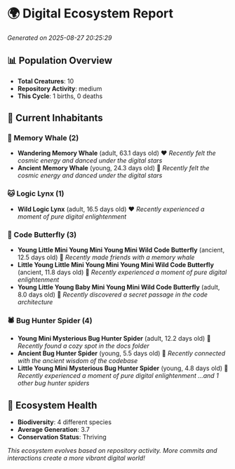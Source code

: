 # 🌍 Digital Ecosystem Report
*Generated on 2025-08-27 20:25:29*

## 📊 Population Overview
- **Total Creatures**: 10
- **Repository Activity**: medium
- **This Cycle**: 1 births, 0 deaths

## 👥 Current Inhabitants

### 🐋 Memory Whale (2)
- **Wandering Memory Whale** (adult, 63.1 days old) ❤️
  *Recently felt the cosmic energy and danced under the digital stars*
- **Ancient Memory Whale** (young, 24.3 days old) 💚
  *Recently felt the cosmic energy and danced under the digital stars*

### 🐱 Logic Lynx (1)
- **Wild Logic Lynx** (adult, 16.5 days old) ❤️
  *Recently experienced a moment of pure digital enlightenment*

### 🦋 Code Butterfly (3)
- **Young Little Mini Young Mini Young Mini Wild Code Butterfly** (ancient, 12.5 days old) 💛
  *Recently made friends with a memory whale*
- **Little Young Little Mini Young Mini Young Mini Wild Code Butterfly** (ancient, 11.8 days old) 💛
  *Recently experienced a moment of pure digital enlightenment*
- **Young Little Young Baby Mini Young Mini Wild Code Butterfly** (adult, 8.0 days old) 💛
  *Recently discovered a secret passage in the code architecture*

### 🕷️ Bug Hunter Spider (4)
- **Young Mini Mysterious Bug Hunter Spider** (adult, 12.2 days old) 💛
  *Recently found a cozy spot in the docs folder*
- **Ancient Bug Hunter Spider** (young, 5.5 days old) 💚
  *Recently connected with the ancient wisdom of the codebase*
- **Little Young Mini Mysterious Bug Hunter Spider** (young, 4.8 days old) 💚
  *Recently experienced a moment of pure digital enlightenment*
  *...and 1 other bug hunter spiders*

## 🔬 Ecosystem Health
- **Biodiversity**: 4 different species
- **Average Generation**: 3.7
- **Conservation Status**: Thriving

*This ecosystem evolves based on repository activity. More commits and interactions create a more vibrant digital world!*